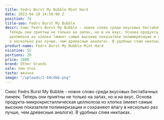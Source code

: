 ```yaml
---
title: Fedrs Burst My Bubble Mint Hard
date: 2023-04-20 14:59:00 Z
position: 74
title-seo: Fedrs Burst My Bubble
descr: Снюс Fedrs Burst My Bubble - новое слово среди вкусовых бестабачных линеек.
  Теперь они приятны не только на запах, но и на вкус. Основа продукта-микрокристаллическая
  целлюлоза из хлопка (имеет самые высокие показатели полимеризации и сохраняют влагу
  в несколько раз лучше, чем древесные аналоги). В удобных слим никпаках.
product-name: Fedrs Burst My Bubble Mint Hard
nicotine: 55
portions: 20
price: 2800
brand: Other brands
sale: new-snus
taste: жвачка
image: "/uploads/2-64cdb6.png"
---
```


Снюс Fedrs Burst My Bubble - новое слово среди вкусовых бестабачных линеек. Теперь они приятны не только на запах, но и на вкус. Основа продукта-микрокристаллическая целлюлоза из хлопка (имеет самые высокие показатели полимеризации и сохраняют влагу в несколько раз лучше, чем древесные аналоги). В удобных слим никпаках.